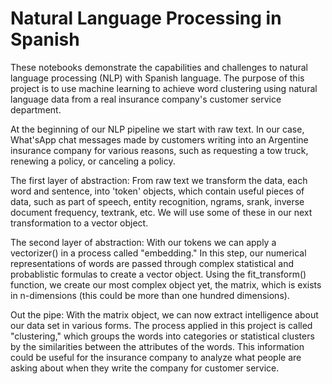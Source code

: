 # Natural Language Processing in Spanish
These notebooks demonstrate the capabilities and challenges to natural language processing (NLP) with Spanish language. The purpose of this project is to use machine learning to achieve word clustering using natural language data from a real insurance company's customer service department. 

At the beginning of our NLP pipeline we start with raw text. In our case, What'sApp chat messages made by customers writing into an Argentine insurance company for various reasons, such as requesting a tow truck, renewing a policy, or canceling a policy.

The first layer of abstraction:
From raw text we transform the data, each word and sentence, into 'token' objects, which contain useful pieces of data, such as part of speech, entity recognition, ngrams, srank, inverse document frequency, textrank, etc. We will use some of these in our next transformation to a vector object. 

The second layer of abstraction:
With our tokens we can apply a vectorizer() in a process called "embedding." In this step, our numerical representations of words are passed through complex statistical and probablistic formulas to create a vector object. Using the fit_transform() function, we create our most complex object yet, the matrix, which is exists in n-dimensions (this could be more than one hundred dimensions).

Out the pipe:
With the matrix object, we can now extract intelligence about our data set in various forms. The process applied in this project is called "clustering," which groups the words into categories or statistical clusters by the similarities between the attributes of the words. This information could be useful for the insurance company to analyze what people are asking about when they write the company for customer service.

